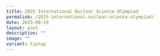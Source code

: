 ```yaml
---
title: 2025 International Nuclear Science Olympiad
permalink: /2025-international-nuclear-science-olympiad/
date: 2025-08-10
layout: post
description: ""
image: ""
variant: tiptap
---
```

